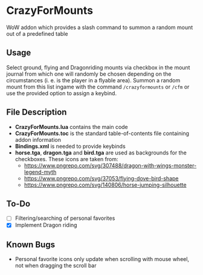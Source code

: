 # CrazyForMounts
WoW addon which provides a slash command to summon a random mount out of a predefined table

## Usage
Select ground, flying and Dragonriding mounts via checkbox in the mount journal from which one will randomly be chosen depending on the circumstances (i. e. is the player in a flyable area). Summon a random mount from this list ingame with the command `/crazyformounts` or `/cfm` or use the provided option to assign a keybind.

## File Description
- **CrazyForMounts.lua** contains the main code
- **CrazyForMounts.toc** is the standard table-of-contents file containing addon information
- **Bindings.xml** is needed to provide keybinds
- **horse.tga**, **dragon.tga** and **bird.tga** are used as backgrounds for the checkboxes. These icons are taken from:
	- https://www.pngrepo.com/svg/307488/dragon-with-wings-monster-legend-myth
	- https://www.pngrepo.com/svg/37053/flying-dove-bird-shape
	- https://www.pngrepo.com/svg/140806/horse-jumping-silhouette

## To-Do
- [ ] Filtering/searching of personal favorites
- [x] Implement Dragon riding

## Known Bugs
- Personal favorite icons only update when scrolling with mouse wheel, not when dragging the scroll bar